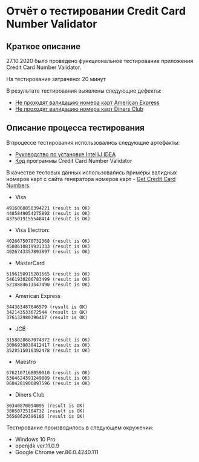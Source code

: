 # Отчёт о тестировании Credit Card Number Validator

## Краткое описание

27.10.2020 было проведено функциональное тестирование приложения Credit Card Number Validator.

На тестирование затрачено: 20 минут

В результате тестирования выявлены следующие дефекты:
* [Не проходят валидацию номера карт American Express](https://github.com/Alex-nikiforova/java_HW_1.1_2/issues/1)
* [Не проходят валидацию номера карт Diners Club](https://github.com/Alex-nikiforova/java_HW_1.1_2/issues/2)


## Описание процесса тестирования

В процессе тестирования использовались следующие артефакты:
* [Руководство по установке IntelliJ IDEA](https://github.com/netology-code/javaqa-homeworks/blob/master/intro/idea.md)
* [Код](https://github.com/netology-code/javaqa-homeworks/tree/master/intro#%D0%B7%D0%B0%D0%B4%D0%B0%D1%87%D0%B0-2---credit-card-number-validator) программы Credit Card Number Validator

В качестве тестовых данных использовались примеры валидных номеров карт с сайта генератора номеров карт - [Get Credit Card Numbers](https://www.getcreditcardnumbers.com/):
* Visa 
```
4916060850394221 (result is OK)
4485849054275892 (result is OK)
4375019155548414 (result is OK) 
```
* Visa Electron:
```
4026675070732368 (result is OK)
4508610819931333 (result is OK)
4026743357893897 (result is OK)
```
* MasterCard
```
5196150915201665 (result is OK)
5461930206783499 (result is OK)
5218884613547490 (result is OK)
```
* American Express
```
344363487646579 (result is OK)
342143533672544 (result is OK)
376132980396417 (result is OK)
```
* JCB
```
3158028687074372 (result is OK)
3096939838412417 (result is OK)
3528515016392478 (result is OK)
```
* Maestro
```
6762107168059010 (result is OK)
6304624391249809 (result is OK)
0604281906897596 (result is OK)
```
* Diners Club
```
30340870094095 (result is OK)
38050725104732 (result is OK)
36560629396186 (result is OK)
```
Тестирование производилось в следующем окружении:
* Windows 10 Pro
* openjdk ver.11.0.9
* Google Chrome ver.86.0.4240.111